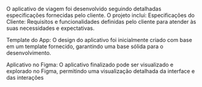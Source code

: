O aplicativo de viagem foi desenvolvido seguindo detalhadas especificações fornecidas pelo cliente. O projeto inclui:
Especificações do Cliente: Requisitos e funcionalidades definidas pelo cliente para atender às suas necessidades e expectativas.

Template do App: O design do aplicativo foi inicialmente criado com base em um template fornecido, garantindo uma base sólida para o desenvolvimento.

Aplicativo no Figma: O aplicativo finalizado pode ser visualizado e explorado no Figma, permitindo uma visualização detalhada da interface e das interações
